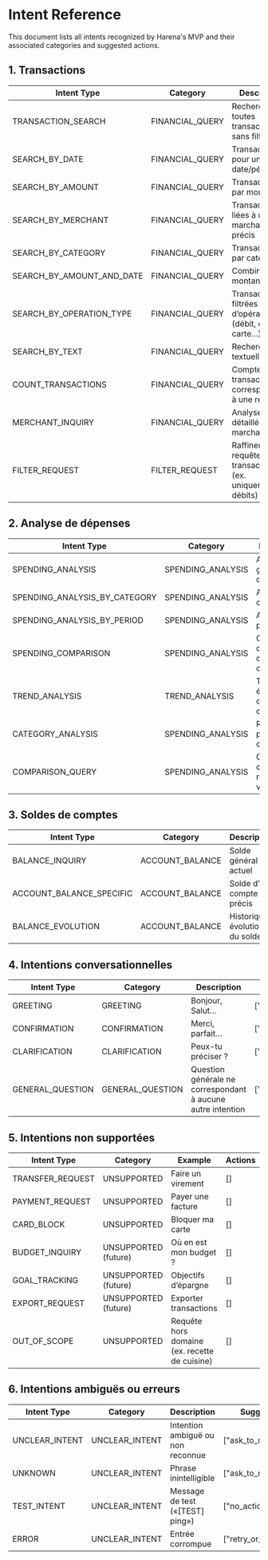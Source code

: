 # Intent Reference

This document lists all intents recognized by Harena's MVP and their associated categories and suggested actions.

## 1. Transactions

| Intent Type | Category | Description | Suggested actions |
| --- | --- | --- | --- |
| TRANSACTION_SEARCH | FINANCIAL_QUERY | Rechercher toutes transactions sans filtre | ["list_transactions"] |
| SEARCH_BY_DATE | FINANCIAL_QUERY | Transactions pour une date/période | ["search_by_date","list_transactions"] |
| SEARCH_BY_AMOUNT | FINANCIAL_QUERY | Transactions par montant | ["filter_by_amount","list_transactions"] |
| SEARCH_BY_MERCHANT | FINANCIAL_QUERY | Transactions liées à un marchand précis | ["search_by_merchant","list_transactions"] |
| SEARCH_BY_CATEGORY | FINANCIAL_QUERY | Transactions par catégorie | ["search_by_category","list_transactions"] |
| SEARCH_BY_AMOUNT_AND_DATE | FINANCIAL_QUERY | Combinaison montant + date | ["filter_by_amount","search_by_date","list_transactions"] |
| SEARCH_BY_OPERATION_TYPE | FINANCIAL_QUERY | Transactions filtrées par type d’opération (débit, crédit, carte…) | ["filter_by_operation_type","list_transactions"] |
| SEARCH_BY_TEXT | FINANCIAL_QUERY | Recherche textuelle libre | ["search_by_text","list_transactions"] |
| COUNT_TRANSACTIONS | FINANCIAL_QUERY | Compter les transactions correspondant à une requête | ["count_transactions"] |
| MERCHANT_INQUIRY | FINANCIAL_QUERY | Analyse détaillée par marchand | ["search_by_merchant","merchant_breakdown"] |
| FILTER_REQUEST | FILTER_REQUEST | Raffiner une requête transactionnelle (ex. uniquement débits) | ["apply_filters"] |

## 2. Analyse de dépenses

| Intent Type | Category | Description | Suggested actions |
| --- | --- | --- | --- |
| SPENDING_ANALYSIS | SPENDING_ANALYSIS | Analyse globale des dépenses | ["calculate_total","spending_breakdown"] |
| SPENDING_ANALYSIS_BY_CATEGORY | SPENDING_ANALYSIS | Analyse par catégorie | ["calculate_total","spending_breakdown"] |
| SPENDING_ANALYSIS_BY_PERIOD | SPENDING_ANALYSIS | Analyse par période | ["calculate_total","time_breakdown"] |
| SPENDING_COMPARISON | SPENDING_ANALYSIS | Comparaison de périodes ou de catégories | ["compare_periods","compare_categories"] |
| TREND_ANALYSIS | TREND_ANALYSIS | Tendance/évolution des dépenses | ["trend_analysis","monthly_comparison"] |
| CATEGORY_ANALYSIS | SPENDING_ANALYSIS | Répartition par catégories | ["category_breakdown","spending_distribution"] |
| COMPARISON_QUERY | SPENDING_ANALYSIS | Comparaison ciblée (ex. restaurants vs courses) | ["compare_categories","budget_breakdown"] |

## 3. Soldes de comptes

| Intent Type | Category | Description | Suggested actions |
| --- | --- | --- | --- |
| BALANCE_INQUIRY | ACCOUNT_BALANCE | Solde général actuel | ["get_current_balance"] |
| ACCOUNT_BALANCE_SPECIFIC | ACCOUNT_BALANCE | Solde d’un compte précis | ["get_account_balance"] |
| BALANCE_EVOLUTION | ACCOUNT_BALANCE | Historique/évolution du solde | ["show_balance_trend"] |

## 4. Intentions conversationnelles

| Intent Type | Category | Description | Suggested actions |
| --- | --- | --- | --- |
| GREETING | GREETING | Bonjour, Salut… | ["greeting_response"] |
| CONFIRMATION | CONFIRMATION | Merci, parfait… | ["acknowledgment_response"] |
| CLARIFICATION | CLARIFICATION | Peux-tu préciser ? | ["clarification_request"] |
| GENERAL_QUESTION | GENERAL_QUESTION | Question générale ne correspondant à aucune autre intention | ["general_response"] |

## 5. Intentions non supportées

| Intent Type | Category | Example | Actions |
| --- | --- | --- | --- |
| TRANSFER_REQUEST | UNSUPPORTED | Faire un virement | [] |
| PAYMENT_REQUEST | UNSUPPORTED | Payer une facture | [] |
| CARD_BLOCK | UNSUPPORTED | Bloquer ma carte | [] |
| BUDGET_INQUIRY | UNSUPPORTED (future) | Où en est mon budget ? | [] |
| GOAL_TRACKING | UNSUPPORTED (future) | Objectifs d’épargne | [] |
| EXPORT_REQUEST | UNSUPPORTED (future) | Exporter transactions | [] |
| OUT_OF_SCOPE | UNSUPPORTED | Requête hors domaine (ex. recette de cuisine) | [] |

## 6. Intentions ambiguës ou erreurs

| Intent Type | Category | Description | Suggested actions |
| --- | --- | --- | --- |
| UNCLEAR_INTENT | UNCLEAR_INTENT | Intention ambiguë ou non reconnue | ["ask_to_rephrase"] |
| UNKNOWN | UNCLEAR_INTENT | Phrase inintelligible | ["ask_to_rephrase"] |
| TEST_INTENT | UNCLEAR_INTENT | Message de test («[TEST] ping») | ["no_action"] |
| ERROR | UNCLEAR_INTENT | Entrée corrompue | ["retry_or_contact_support"] |

